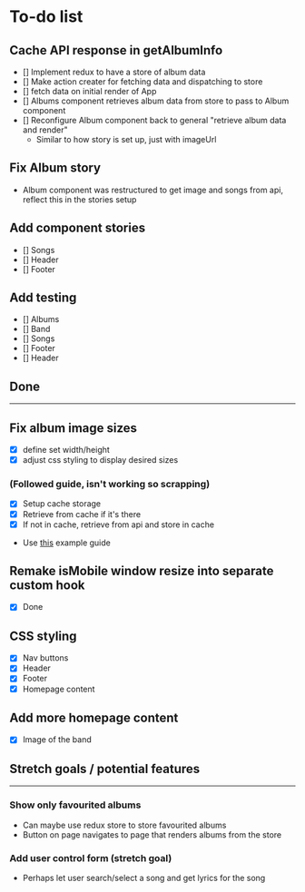 # To-do list

## Cache API response in getAlbumInfo

- [] Implement redux to have a store of album data
- [] Make action creater for fetching data and dispatching to store
- [] fetch data on initial render of App
- [] Albums component retrieves album data from store to pass to Album component
- [] Reconfigure Album component back to general "retrieve album data and render"
  - Similar to how story is set up, just with imageUrl

## Fix Album story

- Album component was restructured to get image and songs from api, reflect this in the stories setup

## Add component stories

- [] Songs
- [] Header
- [] Footer

## Add testing

- [] Albums
- [] Band
- [] Songs
- [] Footer
- [] Header

## Done

----

## Fix album image sizes

- [x] define set width/height
- [x] adjust css styling to display desired sizes

### (Followed guide, isn't working so scrapping)

- [x] Setup cache storage
- [x] Retrieve from cache if it's there
- [x] If not in cache, retrieve from api and store in cache
- Use [this](https://www.smashingmagazine.com/2020/07/custom-react-hook-fetch-cache-data/) example guide

## Remake isMobile window resize into separate custom hook

- [x] Done

## CSS styling

- [x] Nav buttons
- [x] Header
- [x] Footer
- [x] Homepage content

## Add more homepage content

- [x] Image of the band

## Stretch goals / potential features

----

### Show only favourited albums

- Can maybe use redux store to store favourited albums
- Button on page navigates to page that renders albums from the store

### Add user control form (stretch goal)

- Perhaps let user search/select a song and get lyrics for the song
